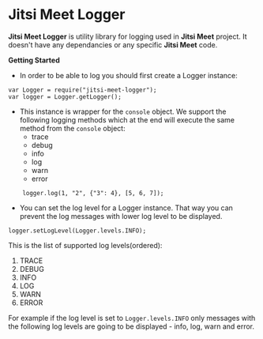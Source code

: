 # Jitsi Meet Logger

**Jitsi Meet Logger** is utility library for logging used in **Jitsi Meet** project. It doesn't have any dependancies or any specific **Jitsi Meet** code.

**Getting Started**

* In order to be able to log you should first create a Logger instance:
```
var Logger = require("jitsi-meet-logger");
var logger = Logger.getLogger();
```

* This instance is wrapper for the ```console``` object. We support the following logging methods which at the end will execute the same method from the ```console``` object:
    * trace
    * debug
    * info
    * log
    * warn
    * error

```
    logger.log(1, "2", {"3": 4}, [5, 6, 7]);
```

* You can set the log level for a Logger instance. That way you can prevent the log messages with lower log level to be displayed.  
```
logger.setLogLevel(Logger.levels.INFO);
```  

This is the list of supported log levels(ordered):  
  1. TRACE 
  2. DEBUG 
  3. INFO 
  4. LOG
  5. WARN 
  6. ERROR

For example if the log level is set to ```Logger.levels.INFO``` only messages with the following log levels are going to be displayed - info, log, warn and error.
